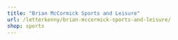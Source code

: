 ```yaml
---
title: "Brian McCormick Sports and Leisure"
url: /letterkenny/brian-mccormick-sports-and-leisure/
shop: sports
---
```

